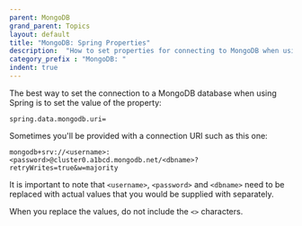 ```yaml
---
parent: MongoDB
grand_parent: Topics
layout: default
title: "MongoDB: Spring Properties"
description:  "How to set properties for connecting to MongoDB when using Spring"
category_prefix	: "MongoDB: "
indent: true
---
```


The best way to set the connection to a MongoDB database when using Spring is to set the value of the property:

```
spring.data.mongodb.uri=
```

Sometimes you'll be provided with a connection URI such as this one:

```
mongodb+srv://<username>:<password>@cluster0.a1bcd.mongodb.net/<dbname>?retryWrites=true&w=majority
```

It is important to note that `<username>`, `<password>` and `<dbname>` need to be replaced with actual values that
you would be supplied with separately.

When you replace the values, do not include the `<>` characters.

